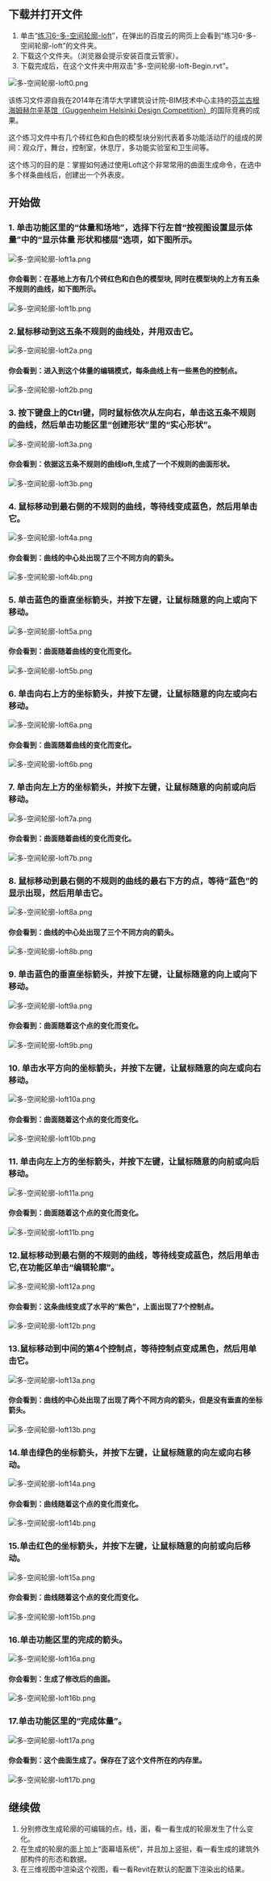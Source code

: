 ## 下载并打开文件

1. 单击“[练习6-多-空间轮廓-loft](http://pan.baidu.com/s/1dDMneCx)”，在弹出的百度云的网页上会看到“练习6-多-空间轮廓-loft”的文件夹。
2. 下载这个文件夹。（浏览器会提示安装百度云管家）。
3. 下载完成后，在这个文件夹中用双击"多-空间轮廓-loft-Begin.rvt"。

![多-空间轮廓-loft0.png](/images/多-空间轮廓-loft/多-空间轮廓-loft0.png)

该练习文件源自我在2014年在清华大学建筑设计院-BIM技术中心主持的[芬兰古根海姆赫尔辛基馆（Guggenheim Helsinki Design Competition）](http://designguggenheimhelsinki.org/)的国际竞赛的成果。

这个练习文件中有几个砖红色和白色的模型块分别代表着多功能活动厅的组成的房间：观众厅，舞台，控制室，休息厅，多功能实验室和卫生间等。

这个练习的目的是：掌握如何通过使用Loft这个非常常用的曲面生成命令，在选中多个样条曲线后，创建出一个外表皮。

## 开始做

### 1. 单击功能区里的“体量和场地”，选择下行左首“按视图设置显示体量”中的“显示体量 形状和楼层”选项，如下图所示。

![多-空间轮廓-loft1a.png](/images/多-空间轮廓-loft/多-空间轮廓-loft1a.png)

#### 你会看到：在基地上方有几个砖红色和白色的模型块, 同时在模型块的上方有五条不规则的曲线，如下图所示。

![多-空间轮廓-loft1b.png](/images/多-空间轮廓-loft/多-空间轮廓-loft1b.png)

### 2.鼠标移动到这五条不规则的曲线处，并用双击它。

![多-空间轮廓-loft2a.png](/images/多-空间轮廓-loft/多-空间轮廓-loft2a.png)

#### 你会看到：进入到这个体量的编辑模式，每条曲线上有一些黑色的控制点。

![多-空间轮廓-loft2b.png](/images/多-空间轮廓-loft/多-空间轮廓-loft2b.png)

### 3. 按下键盘上的Ctrl键，同时鼠标依次从左向右，单击这五条不规则的曲线，然后单击功能区里“创建形状”里的“实心形状”。

![多-空间轮廓-loft3a.png](/images/多-空间轮廓-loft/多-空间轮廓-loft3a.png)

#### 你会看到：依据这五条不规则的曲线loft,生成了一个不规则的曲面形状。

![多-空间轮廓-loft3b.png](/images/多-空间轮廓-loft/多-空间轮廓-loft3b.png)

### 4. 鼠标移动到最右侧的不规则的曲线，等待线变成蓝色，然后用单击它。

![多-空间轮廓-loft4a.png](/images/多-空间轮廓-loft/多-空间轮廓-loft4a.png)

#### 你会看到：曲线的中心处出现了三个不同方向的箭头。

![多-空间轮廓-loft4b.png](/images/多-空间轮廓-loft/多-空间轮廓-loft4b.png)

### 5. 单击蓝色的垂直坐标箭头，并按下左键，让鼠标随意的向上或向下移动。  

![多-空间轮廓-loft5a.png](/images/多-空间轮廓-loft/多-空间轮廓-loft5a.png)  

#### 你会看到：曲面随着曲线的变化而变化。

![多-空间轮廓-loft5b.png](/images/多-空间轮廓-loft/多-空间轮廓-loft5b.png)

### 6. 单击向右上方的坐标箭头，并按下左键，让鼠标随意的向左或向右移动。 

![多-空间轮廓-loft6a.png](/images/多-空间轮廓-loft/多-空间轮廓-loft6a.png)

#### 你会看到：曲面随着曲线的变化而变化。

![多-空间轮廓-loft6b.png](/images/多-空间轮廓-loft/多-空间轮廓-loft6b.png)

### 7. 单击向左上方的坐标箭头，并按下左键，让鼠标随意的向前或向后移动。

![多-空间轮廓-loft7a.png](/images/多-空间轮廓-loft/多-空间轮廓-loft7a.png)

#### 你会看到：曲面随着曲线的变化而变化。

![多-空间轮廓-loft7b.png](/images/多-空间轮廓-loft/多-空间轮廓-loft7b.png)

### 8. 鼠标移动到最右侧的不规则的曲线的最右下方的点，等待“蓝色”的显示出现，然后用单击它。

![多-空间轮廓-loft8a.png](/images/多-空间轮廓-loft/多-空间轮廓-loft8a.png)

#### 你会看到：曲线的中心处出现了三个不同方向的箭头。

![多-空间轮廓-loft8b.png](/images/多-空间轮廓-loft/多-空间轮廓-loft8b.png)

### 9. 单击蓝色的垂直坐标箭头，并按下左键，让鼠标随意的向上或向下移动。 

![多-空间轮廓-loft9a.png](/images/多-空间轮廓-loft/多-空间轮廓-loft9a.png)   

#### 你会看到：曲面随着这个点的变化而变化。

![多-空间轮廓-loft9b.png](/images/多-空间轮廓-loft/多-空间轮廓-loft9b.png)

### 10. 单击水平方向的坐标箭头，并按下左键，让鼠标随意的向左或向右移动。 

![多-空间轮廓-loft10a.png](/images/多-空间轮廓-loft/多-空间轮廓-loft10a.png)

#### 你会看到：曲面随着这个点的变化而变化。

![多-空间轮廓-loft10b.png](/images/多-空间轮廓-loft/多-空间轮廓-loft10b.png)

### 11. 单击向左上方的坐标箭头，并按下左键，让鼠标随意的向前或向后移动。

![多-空间轮廓-loft11a.png](/images/多-空间轮廓-loft/多-空间轮廓-loft11a.png)

#### 你会看到：曲面随着这个点的变化而变化。

![多-空间轮廓-loft11b.png](/images/多-空间轮廓-loft/多-空间轮廓-loft11b.png)

### 12.鼠标移动到最右侧的不规则的曲线，等待线变成蓝色，然后用单击它,在功能区单击“编辑轮廓”。

![多-空间轮廓-loft12a.png](/images/多-空间轮廓-loft/多-空间轮廓-loft12a.png)

#### 你会看到：这条曲线变成了水平的“紫色”，上面出现了7个控制点。

![多-空间轮廓-loft12b.png](/images/多-空间轮廓-loft/多-空间轮廓-loft12b.png)

### 13.鼠标移动到中间的第4个控制点，等待控制点变成黑色，然后用单击它。

![多-空间轮廓-loft13a.png](/images/多-空间轮廓-loft/多-空间轮廓-loft13a.png)

#### 你会看到：曲线的中心处出现了出现了两个不同方向的箭头，但是没有垂直的坐标箭头。

![多-空间轮廓-loft13b.png](/images/多-空间轮廓-loft/多-空间轮廓-loft13b.png)

### 14.单击绿色的坐标箭头，并按下左键，让鼠标随意的向左或向右移动。

![多-空间轮廓-loft14a.png](/images/多-空间轮廓-loft/多-空间轮廓-loft14a.png) 

#### 你会看到：曲线随着这个点的变化而变化。

![多-空间轮廓-loft14b.png](/images/多-空间轮廓-loft/多-空间轮廓-loft14b.png)

### 15.单击红色的坐标箭头，并按下左键，让鼠标随意的向前或向后移动。

![多-空间轮廓-loft15a.png](/images/多-空间轮廓-loft/多-空间轮廓-loft15a.png)

#### 你会看到：曲线随着这个点的变化而变化。

![多-空间轮廓-loft15b.png](/images/多-空间轮廓-loft/多-空间轮廓-loft15b.png)

### 16.单击功能区里的完成的箭头。

![多-空间轮廓-loft16a.png](/images/多-空间轮廓-loft/多-空间轮廓-loft16a.png)

#### 你会看到：生成了修改后的曲面。

![多-空间轮廓-loft16b.png](/images/多-空间轮廓-loft/多-空间轮廓-loft16b.png)

### 17.单击功能区里的“完成体量”。

![多-空间轮廓-loft17a.png](/images/多-空间轮廓-loft/多-空间轮廓-loft17a.png)

#### 你会看到：这个曲面生成了。保存在了这个文件所在的内存里。

![多-空间轮廓-loft17b.png](/images/多-空间轮廓-loft/多-空间轮廓-loft17b.png)

## 继续做

1. 分别修改生成轮廓的可编辑的点，线，面，看一看生成的轮廓发生了什么变化。
2. 在生成的轮廓的面上加上“面幕墙系统”，并且加上竖挺，看一看生成的建筑外部构件的形态和数据。
3. 在三维视图中渲染这个视图，看一看Revit在默认的配置下渲染出的结果。





